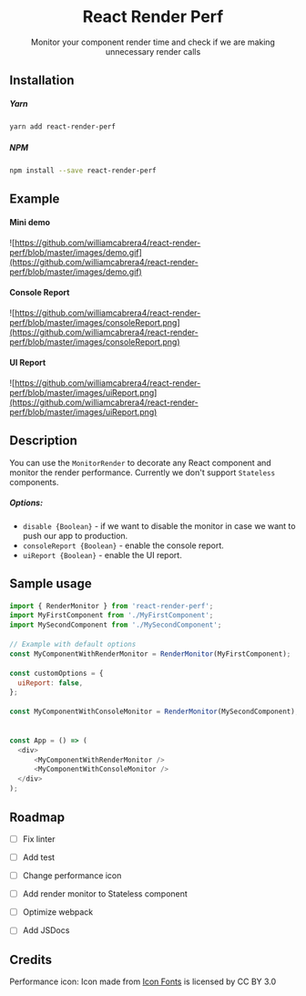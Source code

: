 <div align=center>

# React Render Perf
Monitor your component render time and check if we are making unnecessary render calls

</div>

## Installation

##### Yarn
```bash
yarn add react-render-perf
```

##### NPM
```bash
npm install --save react-render-perf
```

## Example
#### Mini demo
![https://github.com/williamcabrera4/react-render-perf/blob/master/images/demo.gif](https://github.com/williamcabrera4/react-render-perf/blob/master/images/demo.gif)

#### Console Report
![https://github.com/williamcabrera4/react-render-perf/blob/master/images/consoleReport.png](https://github.com/williamcabrera4/react-render-perf/blob/master/images/consoleReport.png)

#### UI Report
![https://github.com/williamcabrera4/react-render-perf/blob/master/images/uiReport.png](https://github.com/williamcabrera4/react-render-perf/blob/master/images/uiReport.png)


## Description
You can use the `MonitorRender` to decorate any React component and monitor the render performance. Currently we don't 
support `Stateless` components.


##### Options:
 - `disable {Boolean}` - if we want to disable the monitor in case we want to push our app to production.
 - `consoleReport {Boolean}` - enable the console report.
 - `uiReport {Boolean}` - enable the UI report.
 

## Sample usage
```javascript
import { RenderMonitor } from 'react-render-perf';
import MyFirstComponent from './MyFirstComponent';
import MySecondComponent from './MySecondComponent';

// Example with default options
const MyComponentWithRenderMonitor = RenderMonitor(MyFirstComponent);

const customOptions = {
  uiReport: false,
};

const MyComponentWithConsoleMonitor = RenderMonitor(MySecondComponent);


const App = () => (
  <div>
      <MyComponentWithRenderMonitor />
      <MyComponentWithConsoleMonitor />
  </div>
);
```


## Roadmap
- [ ] Fix linter
- [ ] Add test
- [ ] Change performance icon
- [ ] Add render monitor to Stateless component
- [ ] Optimize webpack
- [ ] Add JSDocs


## Credits
Performance icon:
Icon made from <a href="http://www.onlinewebfonts.com/icon">Icon Fonts</a> is licensed by CC BY 3.0


